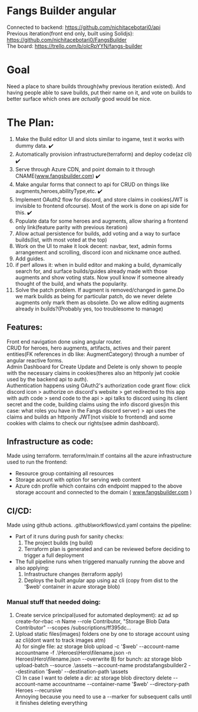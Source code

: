 
# Fangs Builder angular  
Connected to backend: https://github.com/nichitacebotari0/api  
Previous iteration(front end only, built using Solidjs): https://github.com/nichitacebotari0/FangsBuilder  
The board: https://trello.com/b/olcRpYYN/fangs-builder  

# Goal
Need a place to share builds through(why previous iteration existed). And having people able to save builds, put their name on it, and vote on builds to better surface which ones are *actually* good would be nice. 

# The Plan:
1) Make the Build editor UI and slots similar to ingame, test it works with dummy data.  :heavy_check_mark:  
2) Automatically provision infrastructure(terraform) and deploy code(az cli) :heavy_check_mark:  
3) Serve through Azure CDN, and point domain to it through CNAME(www.fangsbuilder.com)  :heavy_check_mark:  
4) Make angular forms that connect to api for CRUD on things like augments,heroes,abilityType,etc.  :heavy_check_mark:  
5) Implement OAuth2 flow for discord, and store claims in cookies(JWT is invisible to frontend ofcourse). Most of the work is done on api side for this. :heavy_check_mark:  
6) Populate data for some heroes and augments, allow sharing a frontend only link(feature parity with previous iteration)  
7) Allow actual persistence for builds, add voting and a way to surface builds(list, with most voted at the top)  
8) Work on the UI to make it look decent: navbar, text, admin forms arrangement and scrolling, discord icon and nickname once authed.  
9) Add guides.  
10) if perf allows it: when in build editor and making a build, dynamically search for, and surface builds/guides already made with those augments and show voting stats. Now youll know if someone already thought of the build, and whats the popularity.  
11) Solve the patch problem. If augment is removed/changed in game.Do we mark builds as being for particular patch, do we never delete augments only mark them as obsolete. Do we allow editing augments already in builds?(Probably yes, too troublesome to manage)  


## Features:
Front end navigation done using angular router.  
CRUD for heroes, hero augments, artifacts, actives and their parent entities(FK references in db like: AugmentCategory) through a number of angular reactive forms.  
Admin Dashboard for Create Update and Delete is only shown to people with the necessary claims in cookies(theres also an httponly jwt cookie used by the backend api to auth).  
Authentication happens using OAuth2's authorization code grant flow: click discord icon > authorize on discord's website > get redirected to this app with auth code > send code to the api > api talks to discord using its client secret and the code, building claims using the info discord gives(in this case: what roles you have in the Fangs discord server) > api uses the claims and builds an httponly JWT(not visible to frontend) and some cookies with claims to check our rights(see admin dashboard).  
  
## Infrastructure as code:  
Made using terraform. terraform/main.tf contains all the azure infrastructure used to run the frontend:  
- Resource group containing all resources  
- Storage acount with option for serving web content  
- Azure cdn profile which contains cdn endpoint mapped to the above storage account and connected to the domain ( www.fangsbuilder.com )  
  
## CI/CD:  
Made using github actions. .github\workflows\cd.yaml contains the pipeline:  
- Part of it runs during push for sanity checks:  
    1) The project builds (ng build)  
    2) Terraform plan is generated and can be reviewed before deciding to trigger a full deployment  
- The full pipeline runs when triggered manually running the above and also applying:  
    1) Infrastructure changes (terraform apply)  
    2) Deploys the built angular app using az cli (copy from dist to the '$web' container in azure storage blob)  
  
  
### Manual stuff that needed doing:  
1. Create service principal(used for automated deployment): az ad sp create-for-rbac -n Name --role Contributor, "Storage Blob Data Contributor" --scopes /subscriptions/ff395dc...  
2. Upload static files(images) folders one by one to storage account using az cli(dont want to track images atm)  
    A) for single file: az storage blob upload -c '$web' --account-name accountname -f .\Heroes\Hero\filename.json  -n Heroes\Hero\filename.json  --overwrite  
    B) for bunch: az storage blob upload-batch --source .\assets --account-name prodstafangsbuilder2 --destination '$web' --destination-path \assets  
    C) In case I want to delete a dir:  az storage blob directory delete --account-name accountname --container-name '$web' --directory-path Heroes --recursive  
    Annoying because you need to use a --marker for subsequent calls until it finishes deleting everything  
